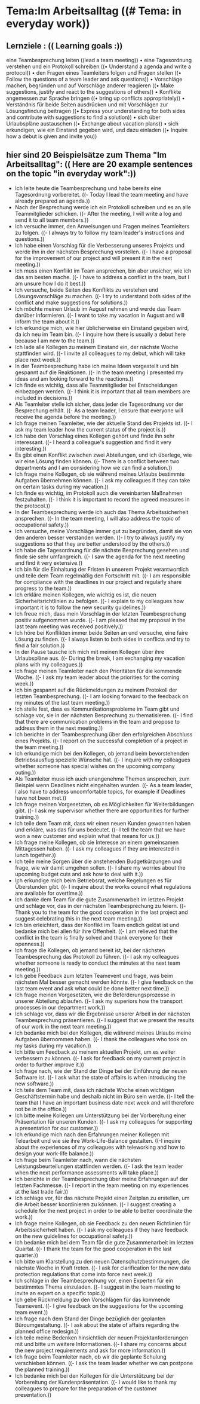 # Tema:Im Arbeitsalltag ((# Tema: in everyday work))
## Lernziele : (( Learning goals :))
eine Teambesprechung leiten ((lead a team meeting))
• eine Tagesordnung verstehen und ein Protokoll schreiben ((• Understand a agenda and write a protocol))
• den Fragen eines Teamleiters folgen und Fragen stellen ((• Follow the questions of a team leader and ask questions))
• Vorschläge machen, begründen und auf Vorschläge anderer reagieren ((• Make suggestions, justify and react to the suggestions of others))
• Konflikte angemessen zur Sprache bringen ((• bring up conflicts appropriately))
• Verständnis für beide Seiten ausdrücken und mit Vorschlägen zur Lösungsfindung beitragen ((• Express your understanding for both sides and contribute with suggestions to find a solution))
• sich über Urlaubspläne austauschen ((• Exchange about vacation plans))
• sich erkundigen, wie ein Einstand gegeben wird, und dazu einladen ((• Inquire how a debut is given and invite you))
## hier sind 20 Beispielsätze zum Thema "Im Arbeitsalltag": (( Here are 20 example sentences on the topic "in everyday work":))
- Ich leite heute die Teambesprechung und habe bereits eine Tagesordnung vorbereitet. ((- Today I lead the team meeting and have already prepared an agenda.))
- Nach der Besprechung werde ich ein Protokoll schreiben und es an alle Teammitglieder schicken. ((- After the meeting, I will write a log and send it to all team members.))
- Ich versuche immer, den Anweisungen und Fragen meines Teamleiters zu folgen. ((- I always try to follow my team leader's instructions and questions.))
- Ich habe einen Vorschlag für die Verbesserung unseres Projekts und werde ihn in der nächsten Besprechung vorstellen. ((- I have a proposal for the improvement of our project and will present it in the next meeting.))
- Ich muss einen Konflikt im Team ansprechen, bin aber unsicher, wie ich das am besten mache. ((- I have to address a conflict in the team, but I am unsure how I do it best.))
- Ich versuche, beide Seiten des Konflikts zu verstehen und Lösungsvorschläge zu machen. ((- I try to understand both sides of the conflict and make suggestions for solutions.))
- Ich möchte meinen Urlaub im August nehmen und werde das Team darüber informieren. ((- I want to take my vacation in August and will inform the team about it.))
- Ich erkundige mich, wie hier üblicherweise ein Einstand gegeben wird, da ich neu im Team bin. ((- I inquire how there is usually a debut here because I am new to the team.))
- Ich lade alle Kollegen zu meinem Einstand ein, der nächste Woche stattfinden wird. ((- I invite all colleagues to my debut, which will take place next week.))
- In der Teambesprechung habe ich meine Ideen vorgestellt und bin gespannt auf die Reaktionen. ((- In the team meeting I presented my ideas and am looking forward to the reactions.))
- Ich finde es wichtig, dass alle Teammitglieder bei Entscheidungen einbezogen werden. ((- I think it is important that all team members are included in decisions.))
- Als Teamleiter stelle ich sicher, dass jeder die Tagesordnung vor der Besprechung erhält. ((- As a team leader, I ensure that everyone will receive the agenda before the meeting.))
- Ich frage meinen Teamleiter, wie der aktuelle Stand des Projekts ist. ((- I ask my team leader how the current status of the project is.))
- Ich habe den Vorschlag eines Kollegen gehört und finde ihn sehr interessant. ((- I heard a colleague's suggestion and find it very interesting.))
- Es gibt einen Konflikt zwischen zwei Abteilungen, und ich überlege, wie wir eine Lösung finden können. ((- There is a conflict between two departments and I am considering how we can find a solution.))
- Ich frage meine Kollegen, ob sie während meines Urlaubs bestimmte Aufgaben übernehmen können. ((- I ask my colleagues if they can take on certain tasks during my vacation.))
- Ich finde es wichtig, im Protokoll auch die vereinbarten Maßnahmen festzuhalten. ((- I think it is important to record the agreed measures in the protocol.))
- In der Teambesprechung werde ich auch das Thema Arbeitssicherheit ansprechen. ((- In the team meeting, I will also address the topic of occupational safety.))
- Ich versuche, meine Vorschläge immer gut zu begründen, damit sie von den anderen besser verstanden werden. ((- I try to always justify my suggestions so that they are better understood by the others.))
- Ich habe die Tagesordnung für die nächste Besprechung gesehen und finde sie sehr umfangreich. ((- I saw the agenda for the next meeting and find it very extensive.))
- Ich bin für die Einhaltung der Fristen in unserem Projekt verantwortlich und teile dem Team regelmäßig den Fortschritt mit. ((- I am responsible for compliance with the deadlines in our project and regularly share progress to the team.))
- Ich erkläre meinen Kollegen, wie wichtig es ist, die neuen Sicherheitsrichtlinien zu befolgen. ((- I explain to my colleagues how important it is to follow the new security guidelines.))
- Ich freue mich, dass mein Vorschlag in der letzten Teambesprechung positiv aufgenommen wurde. ((- I am pleased that my proposal in the last team meeting was received positively.))
- Ich höre bei Konflikten immer beide Seiten an und versuche, eine faire Lösung zu finden. ((- I always listen to both sides in conflicts and try to find a fair solution.))
- In der Pause tausche ich mich mit meinen Kollegen über ihre Urlaubspläne aus. ((- During the break, I am exchanging my vacation plans with my colleagues.))
- Ich frage meinen Teamleiter nach den Prioritäten für die kommende Woche. ((- I ask my team leader about the priorities for the coming week.))
- Ich bin gespannt auf die Rückmeldungen zu meinem Protokoll der letzten Teambesprechung. ((- I am looking forward to the feedback on my minutes of the last team meeting.))
- Ich stelle fest, dass es Kommunikationsprobleme im Team gibt und schlage vor, sie in der nächsten Besprechung zu thematisieren. ((- I find that there are communication problems in the team and propose to address them in the next meeting.))
- Ich berichte in der Teambesprechung über den erfolgreichen Abschluss eines Projekts. ((- I report on the successful completion of a project in the team meeting.))
- Ich erkundige mich bei den Kollegen, ob jemand beim bevorstehenden Betriebsausflug spezielle Wünsche hat. ((- I inquire with my colleagues whether someone has special wishes on the upcoming company outing.))
- Als Teamleiter muss ich auch unangenehme Themen ansprechen, zum Beispiel wenn Deadlines nicht eingehalten wurden. ((- As a team leader, I also have to address uncomfortable topics, for example if Deadlines have not been met.))
- Ich frage meinen Vorgesetzten, ob es Möglichkeiten für Weiterbildungen gibt. ((- I ask my supervisor whether there are opportunities for further training.))
- Ich teile dem Team mit, dass wir einen neuen Kunden gewonnen haben und erkläre, was das für uns bedeutet. ((- I tell the team that we have won a new customer and explain what that means for us.))
- Ich frage meine Kollegen, ob sie Interesse an einem gemeinsamen Mittagessen haben. ((- I ask my colleagues if they are interested in lunch together.))
- Ich teile meine Sorgen über die anstehenden Budgetkürzungen und frage, wie wir damit umgehen sollen. ((- I share my worries about the upcoming budget cuts and ask how to deal with it.))
- Ich erkundige mich beim Betriebsrat, welche Regelungen es für Überstunden gibt. ((- I inquire about the works council what regulations are available for overtime.))
- Ich danke dem Team für die gute Zusammenarbeit im letzten Projekt und schlage vor, das in der nächsten Teambesprechung zu feiern. ((- Thank you to the team for the good cooperation in the last project and suggest celebrating this in the next team meeting.))
- Ich bin erleichtert, dass der Konflikt im Team endlich gelöst ist und bedanke mich bei allen für ihre Offenheit. ((- I am relieved that the conflict in the team is finally solved and thank everyone for their openness.))
- Ich frage die Kollegen, ob jemand bereit ist, bei der nächsten Teambesprechung das Protokoll zu führen. ((- I ask my colleagues whether someone is ready to conduct the minutes at the next team meeting.))
- Ich gebe Feedback zum letzten Teamevent und frage, was beim nächsten Mal besser gemacht werden könnte. ((- I give feedback on the last team event and ask what could be done better next time.))
- Ich frage meinen Vorgesetzten, wie die Beförderungsprozesse in unserer Abteilung ablaufen. ((- I ask my superiors how the transport processes in our department work.))
- Ich schlage vor, dass wir die Ergebnisse unserer Arbeit in der nächsten Teambesprechung präsentieren. ((- I suggest that we present the results of our work in the next team meeting.))
- Ich bedanke mich bei den Kollegen, die während meines Urlaubs meine Aufgaben übernommen haben. ((- I thank the colleagues who took on my tasks during my vacation.))
- Ich bitte um Feedback zu meinem aktuellen Projekt, um es weiter verbessern zu können. ((- I ask for feedback on my current project in order to further improve it.))
- Ich frage nach, wie der Stand der Dinge bei der Einführung der neuen Software ist. ((- I ask what the state of affairs is when introducing the new software.))
- Ich teile dem Team mit, dass ich nächste Woche einen wichtigen Geschäftstermin habe und deshalb nicht im Büro sein werde. ((- I tell the team that I have an important business date next week and will therefore not be in the office.))
- Ich bitte meine Kollegen um Unterstützung bei der Vorbereitung einer Präsentation für unseren Kunden. ((- I ask my colleagues for supporting a presentation for our customer.))
- Ich erkundige mich nach den Erfahrungen meiner Kollegen mit Telearbeit und wie sie ihre Work-Life-Balance gestalten. ((-I inquire about the experiences of my colleagues with teleworking and how to design your work-life balance.))
- Ich frage beim Teamleiter nach, wann die nächsten Leistungsbeurteilungen stattfinden werden. ((- I ask the team leader when the next performance assessments will take place.))
- Ich berichte in der Teambesprechung über meine Erfahrungen auf der letzten Fachmesse. ((- I report in the team meeting on my experiences at the last trade fair.))
- Ich schlage vor, für das nächste Projekt einen Zeitplan zu erstellen, um die Arbeit besser koordinieren zu können. ((- I suggest creating a schedule for the next project in order to be able to better coordinate the work.))
- Ich frage meine Kollegen, ob sie Feedback zu den neuen Richtlinien für Arbeitssicherheit haben. ((- I ask my colleagues if they have feedback on the new guidelines for occupational safety.))
- Ich bedanke mich bei dem Team für die gute Zusammenarbeit im letzten Quartal. ((- I thank the team for the good cooperation in the last quarter.))
- Ich bitte um Klarstellung zu den neuen Datenschutzbestimmungen, die nächste Woche in Kraft treten. ((- I ask for clarification for the new data protection regulations that come into force next week.))
- Ich schlage in der Teambesprechung vor, einen Experten für ein bestimmtes Thema einzuladen. ((- I suggest in the team meeting to invite an expert on a specific topic.))
- Ich gebe Rückmeldung zu den Vorschlägen für das kommende Teamevent. ((- I give feedback on the suggestions for the upcoming team event.))
- Ich frage nach dem Stand der Dinge bezüglich der geplanten Büroumgestaltung. ((- I ask about the state of affairs regarding the planned office redesign.))
- Ich teile meine Bedenken hinsichtlich der neuen Projektanforderungen mit und bitte um weitere Informationen. ((- I share my concerns about the new project requirements and ask for more information.))
- Ich frage beim Teamleiter nach, ob wir die geplante Schulung verschieben können. ((- I ask the team leader whether we can postpone the planned training.))
- Ich bedanke mich bei den Kollegen für die Unterstützung bei der Vorbereitung der Kundenpräsentation. ((- I would like to thank my colleagues to prepare for the preparation of the customer presentation.))
